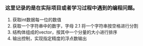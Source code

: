 ### 这里记录的是在实际项目或者学习过程中遇到的编程问题。
1. 获取int数据每一位的数值
2. 获取一个字符串中的数字，字母
	2.1 将一个字符串按空格进行分割
3. 结构体组成的vector，按其中一个分量的大小进行排序
4. 输出控制，实现指定精度的浮点数输出